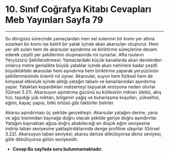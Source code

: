# 10. Sınıf Coğrafya Kitabı Cevapları Meb Yayınları Sayfa 79

---

Su döngüsü sürecinde yamaçlardan inen sel sularının bir kısmı yer altına sızarken bir kısmı ise belirli bir yatak içinde akan akarsuları oluşturur. Hem yer altı suları hem de akarsular aşındırma ve biriktirme süreçlerine devam ederek çeşitli yer şekillerinin oluşmasında rol oynarlar. Afta rsuların Yeryüzünü Şekillendirmesi: Yamaçlardaki küçük kanallarda akan derelerden onlarca metre genişlikte büyük yataklar içinde akan nehirlere kadar çeşitli büyüklükteki akarsular hem aşındırma hem biriktirme yaparak yeryüzünün şekillenmesinde önemli rol oynar. Akarsular, suyun hem fiziksel hem de kimyasal etkisiyle içinde aktığı yatağın tabanı ve kenarlarından aşındırma yapar. Yataktan kopardıkları malzemeyi taşıyarak erozyona neden olurlar (Görsel 3.21). Akarsuyun aşındırma gücünü su kütlesinin miktarı (debi), akış hızı, taşıdığı yük miktarı, bölgenin yağış ve buharlaşma koşulları, yükseltisi, eğimi, kayaç yapısı, bitki örtüsü gibi faktörler belirler.

Akarsu aşındırması üç şekilde gerçekleşir. Akarsular yatağını derine, yana ve ağız kısmından kaynağa doğru olacak şekilde geriye doğru aşındırırlar. Yatağını kaynaktan ağıza doğru akabileceği en düşük eğim seviyesine indirip taban seviyesine yaklaştırdıklarında denge profiline ulaşırlar (Görsel 3.22). Akarsuyun taban seviyesi; akarsu denize dökülüyorsa deniz seviyesi, göle dökülüyorsa gölün seviyesidir.

-   **Cevap**:**Bu sayfada soru bulunmamaktadır.**